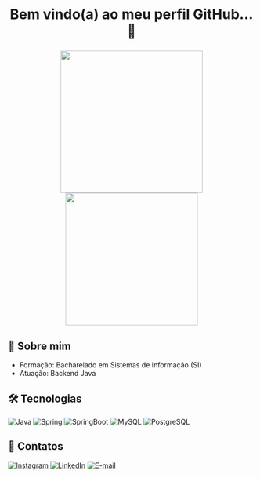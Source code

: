 
<h1 align="center"> Bem vindo(a) ao meu perfil GitHub... 👋  </h1>

<h3></h3>

<div align="center">
<img src="https://github-readme-stats.vercel.app/api?username=lucashonorioo&theme=transparent&bg_color=000&border_color=30A3DC&show_icons=true&icon_color=30A3DC&title_color=E94D5F&text_color=FFF" width="290"/>
<img src="https://github-readme-stats-git-masterrstaa-rickstaa.vercel.app/api/top-langs/?username=lucashonorioo&layout=compact&bg_color=000&border_color=30A3DC&title_color=E94D5F&text_color=FFF" width="270"/>
</div>


## 🚀 Sobre mim
* Formação: Bacharelado em Sistemas de Informação (SI)
* Atuação: Backend Java


## 🛠 Tecnologias

![Java](https://img.shields.io/badge/java-%23ED8B00.svg?style=for-the-badge&logo=openjdk&logoColor=white)
![Spring](https://img.shields.io/badge/spring-%236DB33F.svg?style=for-the-badge&logo=spring&logoColor=white)
![SpringBoot](https://img.shields.io/badge/springboot-%236DB33F.svg?style=for-the-badge&logo=springboot&logoColor=white)
![MySQL](https://img.shields.io/badge/MySQL-00000F?style=for-the-badge&logo=mysql&logoColor=white)
![PostgreSQL](https://img.shields.io/badge/PostgreSQL-000?style=for-the-badge&logo=postgresql)


## 🔗 Contatos

[![Instagram](https://img.shields.io/badge/-Instagram-%23E4405F?style=for-the-badge&logo=instagram&logoColor=white)](https://www.instagram.com/lucas.honorio.3701/)
[![LinkedIn](https://img.shields.io/badge/LinkedIn-0077B5?style=for-the-badge&logo=linkedin&logoColor=white)](https://www.linkedin.com/in/lucas-hon%C3%B3rio-silva-0b0717277/)
[![E-mail](https://img.shields.io/badge/-Email-000?style=for-the-badge&logo=microsoft-outlook&logoColor=007BFF)](mailto:lucashonorioo@hotmail.com)

